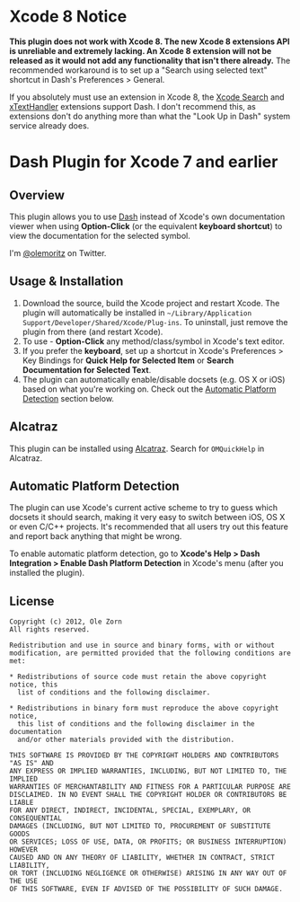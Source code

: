 # Xcode 8 Notice

**This plugin does not work with Xcode 8. The new Xcode 8 extensions API is unreliable and extremely lacking. An Xcode 8 extension will not be released as it would not add any functionality that isn't there already.** The recommended workaround is to set up a "Search using selected text" shortcut in Dash's Preferences > General.

If you absolutely must use an extension in Xcode 8, the [Xcode Search](https://github.com/skyline75489/Xcode-Search#readme) and [xTextHandler](https://github.com/cyanzhong/xTextHandler#readme) extensions support Dash. I don't recommend this, as extensions don't do anything more than what the "Look Up in Dash" system service already does.

# Dash Plugin for Xcode 7 and earlier

## Overview

This plugin allows you to use [Dash](http://kapeli.com/dash/) instead of Xcode's own documentation viewer when using **Option-Click** (or the equivalent **keyboard shortcut**) to view the documentation for the selected symbol. 

I'm [@olemoritz](http://twitter.com/olemoritz) on Twitter.

## Usage & Installation

1. Download the source, build the Xcode project and restart Xcode. The plugin will automatically be installed in `~/Library/Application Support/Developer/Shared/Xcode/Plug-ins`. To uninstall, just remove the plugin from there (and restart Xcode).
2. To use - **Option-Click** any method/class/symbol in Xcode's text editor. 
3. If you prefer the **keyboard**, set up a shortcut in Xcode's Preferences > Key Bindings for **Quick Help for Selected Item** or **Search Documentation for Selected Text**.
4. The plugin can automatically enable/disable docsets (e.g. OS X or iOS) based on what you're working on. Check out the [Automatic Platform Detection](#automatic-platform-detection) section below.

## Alcatraz

This plugin can be installed using [Alcatraz](http://alcatraz.io/). Search for `OMQuickHelp` in Alcatraz.

## Automatic Platform Detection

The plugin can use Xcode's current active scheme to try to guess which docsets it should search, making it very easy to switch between iOS, OS X or even C/C++ projects. It's recommended that all users try out this feature and report back anything that might be wrong.

To enable automatic platform detection, go to **Xcode's Help > Dash Integration > Enable Dash Platform Detection** in Xcode's menu (after you installed the plugin).

## License

    Copyright (c) 2012, Ole Zorn
    All rights reserved.

    Redistribution and use in source and binary forms, with or without
    modification, are permitted provided that the following conditions are met:

    * Redistributions of source code must retain the above copyright notice, this
      list of conditions and the following disclaimer.

    * Redistributions in binary form must reproduce the above copyright notice,
      this list of conditions and the following disclaimer in the documentation
      and/or other materials provided with the distribution.

    THIS SOFTWARE IS PROVIDED BY THE COPYRIGHT HOLDERS AND CONTRIBUTORS "AS IS" AND
    ANY EXPRESS OR IMPLIED WARRANTIES, INCLUDING, BUT NOT LIMITED TO, THE IMPLIED
    WARRANTIES OF MERCHANTABILITY AND FITNESS FOR A PARTICULAR PURPOSE ARE
    DISCLAIMED. IN NO EVENT SHALL THE COPYRIGHT HOLDER OR CONTRIBUTORS BE LIABLE
    FOR ANY DIRECT, INDIRECT, INCIDENTAL, SPECIAL, EXEMPLARY, OR CONSEQUENTIAL
    DAMAGES (INCLUDING, BUT NOT LIMITED TO, PROCUREMENT OF SUBSTITUTE GOODS
    OR SERVICES; LOSS OF USE, DATA, OR PROFITS; OR BUSINESS INTERRUPTION) HOWEVER
    CAUSED AND ON ANY THEORY OF LIABILITY, WHETHER IN CONTRACT, STRICT LIABILITY,
    OR TORT (INCLUDING NEGLIGENCE OR OTHERWISE) ARISING IN ANY WAY OUT OF THE USE
    OF THIS SOFTWARE, EVEN IF ADVISED OF THE POSSIBILITY OF SUCH DAMAGE.
